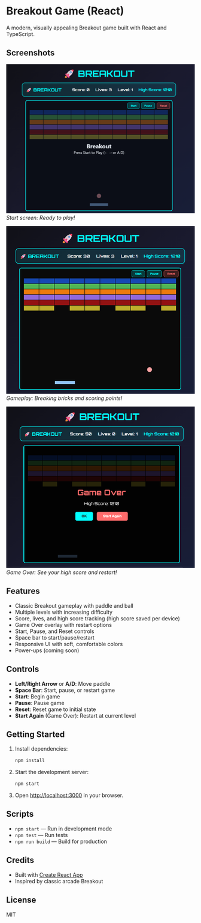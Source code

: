 # Breakout Game (React)

A modern, visually appealing Breakout game built with React and TypeScript.

## Screenshots

![Game Start](public/screenshots/gamestart.png)
*Start screen: Ready to play!*

![Gameplay](public/screenshots/gameplay.png)
*Gameplay: Breaking bricks and scoring points!*

![Game Over](public/screenshots/gameover.png)
*Game Over: See your high score and restart!*

## Features
- Classic Breakout gameplay with paddle and ball
- Multiple levels with increasing difficulty
- Score, lives, and high score tracking (high score saved per device)
- Game Over overlay with restart options
- Start, Pause, and Reset controls
- Space bar to start/pause/restart
- Responsive UI with soft, comfortable colors
- Power-ups (coming soon)

## Controls
- **Left/Right Arrow** or **A/D**: Move paddle
- **Space Bar**: Start, pause, or restart game
- **Start**: Begin game
- **Pause**: Pause game
- **Reset**: Reset game to initial state
- **Start Again** (Game Over): Restart at current level

## Getting Started

1. Install dependencies:
   ```bash
   npm install
   ```
2. Start the development server:
   ```bash
   npm start
   ```
3. Open [http://localhost:3000](http://localhost:3000) in your browser.

## Scripts
- `npm start` — Run in development mode
- `npm test` — Run tests
- `npm run build` — Build for production

## Credits
- Built with [Create React App](https://github.com/facebook/create-react-app)
- Inspired by classic arcade Breakout

## License
MIT
